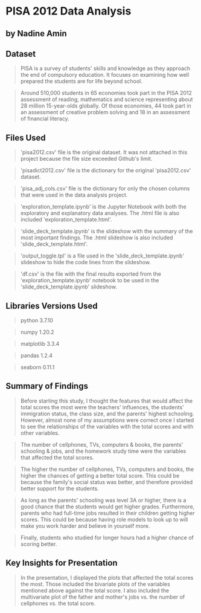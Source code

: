 # PISA 2012 Data Analysis
## by Nadine Amin   


## Dataset  

> PISA is a survey of students' skills and knowledge as they approach the end of compulsory education. It focuses on examining how well prepared the students are for life beyond school.

> Around 510,000 students in 65 economies took part in the PISA 2012 assessment of reading, mathematics and science representing about 28 million 15-year-olds globally. Of those economies, 44 took part in an assessment of creative problem solving and 18 in an assessment of financial literacy.  


## Files Used

> 'pisa2012.csv' file is the original dataset. It was not attached in this project because the file size exceeded Github's limit.

> 'pisadict2012.csv' file is the dictionary for the original 'pisa2012.csv' dataset.

> 'pisa_adj_cols.csv' file is the dictionary for only the chosen columns that were used in the data analysis project.

> 'exploration_template.ipynb' is the Jupyter Notebook with both the exploratory and explanatory data analyses. The .html file is also included 'exploration_template.html'.

> 'slide_deck_template.ipynb' is the slideshow with the summary of the most important findings. The .html slideshow is also included 'slide_deck_template.html'.

> 'output_toggle.tpl' is a file used in the 'slide_deck_template.ipynb' slideshow to hide the code lines from the slideshow. 

> 'df.csv' is the file with the final results exported from the 'exploration_template.ipynb' notebook to be used in the 'slide_deck_template.ipynb' slideshow.

## Libraries Versions Used

> python      3.7.10

> numpy       1.20.2

> matplotlib  3.3.4

> pandas      1.2.4

> seaborn    0.11.1

## Summary of Findings  

> Before starting this study, I thought the features that would affect the total scores the most were the teachers' influences, the students' immigration status, the class size, and the parents' highest schooling. However, almost none of my assumptions were correct once I started to see the relationships of the variables with the total scores and with other variables.  

> The number of cellphones, TVs, computers &amp; books, the parents' schooling &amp; jobs, and the homework study time were the variables that affected the total scores.  

> The higher the number of cellphones, TVs, computers and books, the higher the chances of getting a better total score. This could be because the family's social status was better, and therefore provided better support for the students.

> As long as the parents' schooling was level 3A or higher, there is a good chance that the students would get higher grades. Furthermore, parents who had full-time jobs resulted in their children getting higher scores. This could be because having role models to look up to will make you work harder and believe in yourself more.  
 
> Finally, students who studied for longer hours had a higher chance of scoring better.   


## Key Insights for Presentation  

> In the presentation, I displayed the plots that affected the total scores the most. Those included the bivariate plots of the variables mentioned above against the total score. I also included the multivariate plot of the father and mother's jobs vs. the number of cellphones vs. the total score.
